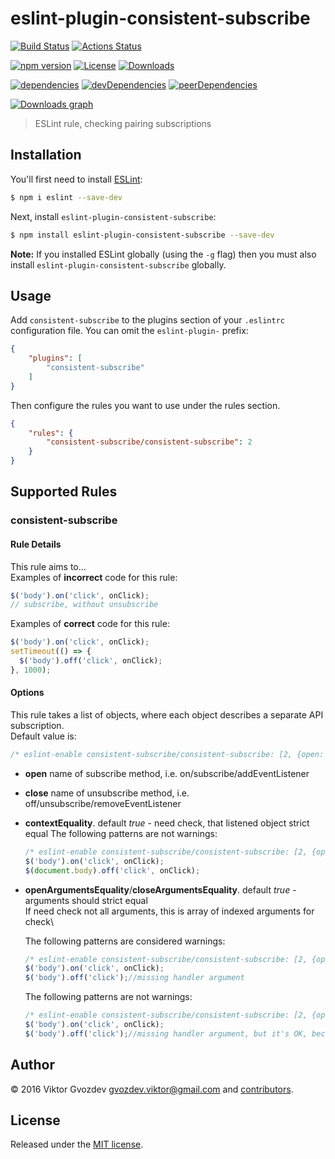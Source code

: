 # eslint-plugin-consistent-subscribe

[![Build Status][travis-image]][travis-url]
[![Actions Status][actions-CI-image]][actions-url]

[![npm version][npm-image]][npm-url]
[![License][license-image]][license-url]
[![Downloads][downloads-image]][downloads-url]

[![dependencies][deps-image]][deps-url]
[![devDependencies][dev-deps-image]][dev-deps-url]
[![peerDependencies][peer-deps-image]][peer-deps-url]

[![Downloads graph][downloads-graph-image]][downloads-url]

> ESLint rule, checking pairing subscriptions


## Installation

You'll first need to install [ESLint](http://eslint.org):
```bash
$ npm i eslint --save-dev
```

Next, install `eslint-plugin-consistent-subscribe`:
```bash
$ npm install eslint-plugin-consistent-subscribe --save-dev
```

**Note:** If you installed ESLint globally (using the `-g` flag) then you must also install `eslint-plugin-consistent-subscribe` globally.

## Usage

Add `consistent-subscribe` to the plugins section of your `.eslintrc` configuration file. You can omit the `eslint-plugin-` prefix:
```json
{
    "plugins": [
        "consistent-subscribe"
    ]
}
```

Then configure the rules you want to use under the rules section.
```json
{
    "rules": {
        "consistent-subscribe/consistent-subscribe": 2
    }
}
```

## Supported Rules
### consistent-subscribe

#### Rule Details
This rule aims to...\
Examples of **incorrect** code for this rule:
```js
$('body').on('click', onClick);
// subscribe, without unsubscribe
```
Examples of **correct** code for this rule:
```js
$('body').on('click', onClick);
setTimeout(() => {
  $('body').off('click', onClick);
}, 1000);
```

#### Options
This rule takes a list of objects, where each object describes a separate API subscription.\
Default value is:
```js
/* eslint-enable consistent-subscribe/consistent-subscribe: [2, {open: 'addEventListener', close: 'removeEventListener'}, {open: 'on',close: 'off'}, {open: 'subscribe',close: 'unsubscribe'}] */
```
* **open** name of subscribe method, i.e. on/subscribe/addEventListener
* **close** name of unsubscribe method, i.e. off/unsubscribe/removeEventListener
* **contextEquality**. default *true* - need check, that listened object strict equal
    The following patterns are not warnings:
    ```js
    /* eslint-enable consistent-subscribe/consistent-subscribe: [2, {open: 'on',close: 'off', contextEquality: false}] */
    $('body').on('click', onClick);
    $(document.body).off('click', onClick);
    ```
* **openArgumentsEquality**/**closeArgumentsEquality**. default *true* - arguments should strict equal\
If need check not all arguments, this is array of indexed arguments for check\

    The following patterns are considered warnings:
    ```js
    /* eslint-enable consistent-subscribe/consistent-subscribe: [2, {open: 'on',close: 'off', openArgumentsEquality: true, closeArgumentsEquality: true}] */
    $('body').on('click', onClick);
    $('body').off('click');//missing handler argument
    ```
  
    The following patterns are not warnings:
    ```js
    /* eslint-enable consistent-subscribe/consistent-subscribe: [2, {open: 'on',close: 'off', openArgumentsEquality: [0], closeArgumentsEquality: [0]}] */
    $('body').on('click', onClick);
    $('body').off('click');//missing handler argument, but it's OK, because checked only first argument
    ```


## Author

© 2016 Viktor Gvozdev <gvozdev.viktor@gmail.com> and [contributors][].

## License

Released under the [MIT license](https://opensource.org/licenses/MIT).



[travis-url]: https://travis-ci.org/Gvozd/eslint-plugin-consistent-subscribe
[travis-image]: https://img.shields.io/travis/Gvozd/eslint-plugin-consistent-subscribe.svg
[actions-url]: https://github.com/Gvozd/eslint-plugin-consistent-subscribe/actions
[actions-CI-image]: https://github.com/Gvozd/eslint-plugin-consistent-subscribe/workflows/CI/badge.svg
[npm-url]: https://www.npmjs.com/package/eslint-plugin-consistent-subscribe
[npm-image]: https://img.shields.io/npm/v/eslint-plugin-consistent-subscribe.svg
[license-url]: https://opensource.org/licenses/MIT
[license-image]: https://img.shields.io/npm/l/eslint-plugin-consistent-subscribe.svg
[deps-url]: https://david-dm.org/Gvozd/eslint-plugin-consistent-subscribe
[deps-image]: https://david-dm.org/Gvozd/eslint-plugin-consistent-subscribe.png
[dev-deps-url]: https://david-dm.org/Gvozd/eslint-plugin-consistent-subscribe?type=dev
[dev-deps-image]: https://david-dm.org/Gvozd/eslint-plugin-consistent-subscribe/dev-status.png
[peer-deps-url]: https://david-dm.org/Gvozd/eslint-plugin-consistent-subscribe?type=peer
[peer-deps-image]: https://david-dm.org/Gvozd/eslint-plugin-consistent-subscribe/peer-status.png
[downloads-url]: https://www.npmjs.com/package/eslint-plugin-consistent-subscribe
[downloads-image]: https://img.shields.io/npm/dm/eslint-plugin-consistent-subscribe.svg?style=flat
[downloads-graph-image]: https://nodei.co/npm-dl/eslint-plugin-consistent-subscribe.png?months=1
[npm-shield-image]: https://nodei.co/npm/eslint-plugin-consistent-subscribe.png

[contributors]: https://github.com/Gvozd/eslint-plugin-consistent-subscribe/graphs/contributors
